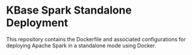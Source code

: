 # KBase Spark Standalone Deployment

This repository contains the Dockerfile and associated configurations for deploying Apache Spark in a standalone mode using Docker.
